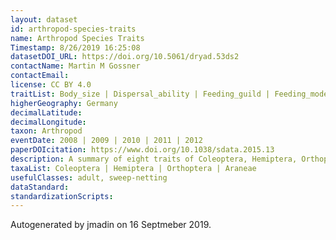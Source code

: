 ```yaml
---
layout: dataset
id: arthropod-species-traits
name: Arthropod Species Traits
Timestamp: 8/26/2019 16:25:08
datasetDOI_URL: https://doi.org/10.5061/dryad.53ds2
contactName: Martin M Gossner
contactEmail: 
license: CC BY 4.0
traitList: Body_size | Dispersal_ability | Feeding_guild | Feeding_mode | Feeding_specialization | Feeding_tissue | Feeding_plant_part | Endophagous_lifestyle | Stratum_use | 
higherGeography: Germany
decimalLatitude: 
decimalLongitude: 
taxon: Arthropod
eventDate: 2008 | 2009 | 2010 | 2011 | 2012
paperDOIcitation: https://www.doi.org/10.1038/sdata.2015.13
description: A summary of eight traits of Coleoptera, Hemiptera, Orthoptera and Araneae, occurring in grasslands in Germany
taxaList: Coleoptera | Hemiptera | Orthoptera | Araneae
usefulClasses: adult, sweep-netting
dataStandard: 
standardizationScripts: 
---
```


Autogenerated by jmadin on 16 Septmeber 2019.
